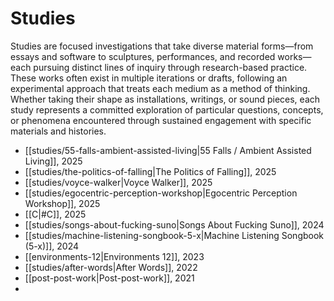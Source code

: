 # Studies

Studies are focused investigations that take diverse material forms—from essays and software to sculptures, performances, and recorded works—each pursuing distinct lines of inquiry through research-based practice. These works often exist in multiple iterations or drafts, following an experimental approach that treats each medium as a method of thinking. Whether taking their shape as installations, writings, or sound pieces, each study represents a committed exploration of particular questions, concepts, or phenomena encountered through sustained engagement with specific materials and histories.

- [[studies/55-falls-ambient-assisted-living|55 Falls / Ambient Assisted Living]], 2025
- [[studies/the-politics-of-falling|The Politics of Falling]], 2025
- [[studies/voyce-walker|Voyce Walker]], 2025
- [[studies/egocentric-perception-workshop|Egocentric Perception Workshop]], 2025
- [[C|#C]], 2025
- [[studies/songs-about-fucking-suno|Songs About Fucking Suno]], 2024
- [[studies/machine-listening-songbook-5-x|Machine Listening Songbook (5-x)]], 2024
- [[environments-12|Environments 12]], 2023
- [[studies/after-words|After Words]], 2022
- [[post-post-work|Post-post-work]], 2021
- 